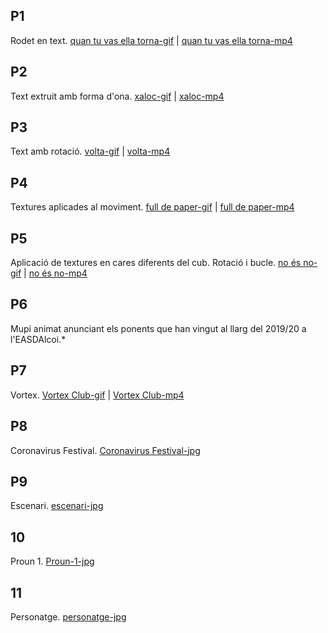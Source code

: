 ##  P1
Rodet en text. [quan tu vas ella torna-gif](p1_baldó_garcía_natalia.gif) | [quan tu vas ella torna-mp4](p1_baldó_garcía_natalia.mp4)

##  P2
Text extruit amb forma d'ona. [xaloc-gif]() | [xaloc-mp4]()

##  P3
Text amb rotació. [volta-gif]() | [volta-mp4]()

##  P4
Textures aplicades al moviment. [full de paper-gif]() |  [full de paper-mp4]()

##  P5
Aplicació de textures en cares diferents del cub. Rotació i bucle. [no és no-gif]() | [no és no-mp4]()

##  P6
Mupi animat anunciant els ponents que han vingut al llarg del 2019/20 a l'EASDAlcoi.*

##  P7
Vortex. [Vortex Club-gif]() | [Vortex Club-mp4]()

##  P8
Coronavirus Festival. [Coronavirus Festival-jpg]()

##  P9
Escenari. [escenari-jpg]() 

##  10
Proun 1. [Proun-1-jpg]() 

##  11
Personatge. [personatge-jpg]()

